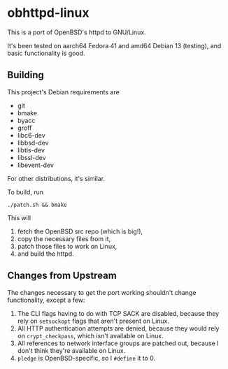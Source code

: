 # obhttpd-linux

This is a port of OpenBSD's httpd to GNU/Linux.

It's been tested on aarch64 Fedora 41 and amd64 Debian 13 (testing), and basic functionality is good.

## Building

This project's Debian requirements are

- git
- bmake
- byacc
- groff
- libc6-dev
- libbsd-dev
- libtls-dev
- libssl-dev
- libevent-dev

For other distributions, it's similar.

To build, run
```
./patch.sh && bmake
```

This will

1. fetch the OpenBSD src repo (which is big!),
2. copy the necessary files from it,
3. patch those files to work on Linux,
4. and build the httpd.

## Changes from Upstream

The changes necessary to get the port working shouldn't change functionality, except a few:

1. The CLI flags having to do with TCP SACK are disabled, because they rely on `setsockopt` flags that aren't present on Linux.
2. All HTTP authentication attempts are denied, because they would rely on `crypt_checkpass`, which isn't available on Linux.
3. All references to network interface groups are patched out, because I don't think they're available on Linux.
4. `pledge` is OpenBSD-specific, so I `#define` it to 0.
